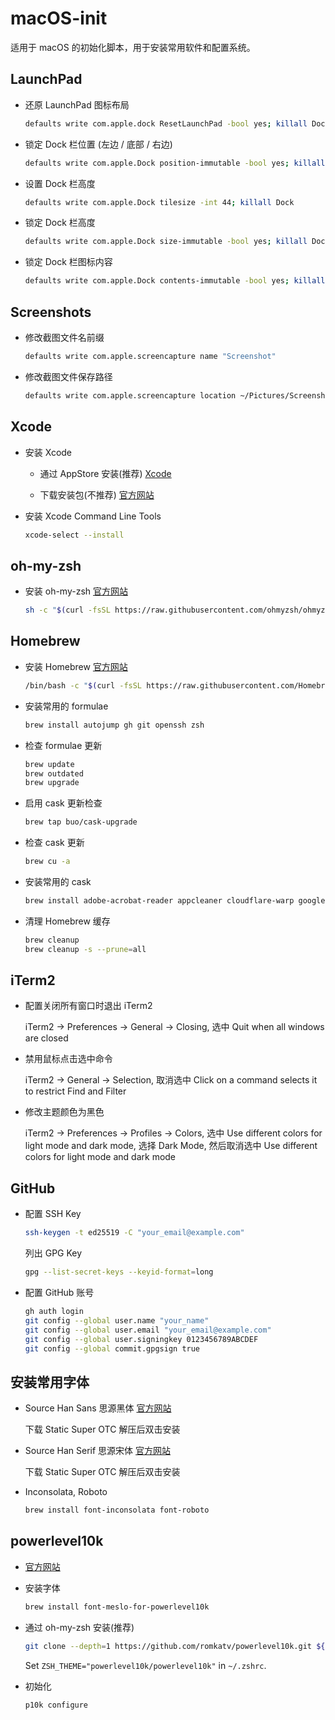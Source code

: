 # macOS-init

适用于 macOS 的初始化脚本，用于安装常用软件和配置系统。

## LaunchPad

- 还原 LaunchPad 图标布局

  ```bash
  defaults write com.apple.dock ResetLaunchPad -bool yes; killall Dock
  ```

- 锁定 Dock 栏位置 (左边 / 底部 / 右边)

  ```bash
  defaults write com.apple.Dock position-immutable -bool yes; killall Dock
  ```

- 设置 Dock 栏高度

  ```bash
  defaults write com.apple.Dock tilesize -int 44; killall Dock
  ```

- 锁定 Dock 栏高度

  ```bash
  defaults write com.apple.Dock size-immutable -bool yes; killall Dock
  ```

- 锁定 Dock 栏图标内容

  ```bash
  defaults write com.apple.Dock contents-immutable -bool yes; killall Dock
  ```

## Screenshots

- 修改截图文件名前缀

  ```bash
  defaults write com.apple.screencapture name "Screenshot"
  ```

- 修改截图文件保存路径

  ```bash
  defaults write com.apple.screencapture location ~/Pictures/Screenshots
  ```

## Xcode

- 安装 Xcode

  - 通过 AppStore 安装(推荐) [Xcode](https://apps.apple.com/us/app/xcode/id497799835?l=zh-Hans-CN&mt=12)

  - 下载安装包(不推荐) [官方网站](https://developer.apple.com/cn/xcode/)

- 安装 Xcode Command Line Tools

  ```bash
  xcode-select --install
  ```

## oh-my-zsh

- 安装 oh-my-zsh [官方网站](https://ohmyz.sh/#install)

  ```bash
  sh -c "$(curl -fsSL https://raw.githubusercontent.com/ohmyzsh/ohmyzsh/master/tools/install.sh)"
  ```

## Homebrew

- 安装 Homebrew [官方网站](https://brew.sh/zh-cn/)

  ```bash
  /bin/bash -c "$(curl -fsSL https://raw.githubusercontent.com/Homebrew/install/HEAD/install.sh)"
  ```

- 安装常用的 formulae

  ```bash
  brew install autojump gh git openssh zsh
  ```

- 检查 formulae 更新

  ```bash
  brew update
  brew outdated
  brew upgrade
  ```

- 启用 cask 更新检查

  ```bash
  brew tap buo/cask-upgrade
  ```

- 检查 cask 更新

    ```bash
    brew cu -a
    ```

- 安装常用的 cask

  ```bash
  brew install adobe-acrobat-reader appcleaner cloudflare-warp google-chrome iina iterm2 keka kekaexternalhelper
  ```

- 清理 Homebrew 缓存

  ```bash
  brew cleanup
  brew cleanup -s --prune=all
  ```

## iTerm2

- 配置关闭所有窗口时退出 iTerm2

  iTerm2 -> Preferences -> General -> Closing, 选中 Quit when all windows are closed

- 禁用鼠标点击选中命令

  iTerm2 -> General -> Selection, 取消选中 Click on a command selects it to restrict Find and Filter

- 修改主题颜色为黑色

  iTerm2 -> Preferences -> Profiles -> Colors, 选中 Use different colors for light mode and dark mode, 选择 Dark Mode, 然后取消选中 Use different colors for light mode and dark mode

## GitHub

- 配置 SSH Key

  ```bash
  ssh-keygen -t ed25519 -C "your_email@example.com"
  ```

  列出 GPG Key

  ```bash
  gpg --list-secret-keys --keyid-format=long
  ```

- 配置 GitHub 账号

  ```bash
  gh auth login
  git config --global user.name "your_name"
  git config --global user.email "your_email@example.com"
  git config --global user.signingkey 0123456789ABCDEF
  git config --global commit.gpgsign true
  ```

## 安装常用字体

- Source Han Sans 思源黑体 [官方网站](https://github.com/adobe-fonts/source-han-sans/releases)

  下载 Static Super OTC 解压后双击安装

- Source Han Serif 思源宋体 [官方网站](https://github.com/adobe-fonts/source-han-serif/releases)

  下载 Static Super OTC 解压后双击安装

- Inconsolata, Roboto

  ```bash
  brew install font-inconsolata font-roboto
  ```

## powerlevel10k

- [官方网站](https://github.com/romkatv/powerlevel10k?tab=readme-ov-file#oh-my-zsh)

- 安装字体

  ```bash
  brew install font-meslo-for-powerlevel10k
  ```

- 通过 oh-my-zsh 安装(推荐)

  ```bash
  git clone --depth=1 https://github.com/romkatv/powerlevel10k.git ${ZSH_CUSTOM:-$HOME/.oh-my-zsh/custom}/themes/powerlevel10k
  ```

  Set `ZSH_THEME="powerlevel10k/powerlevel10k"` in `~/.zshrc`.

- 初始化

  ```bash
  p10k configure
  ```
